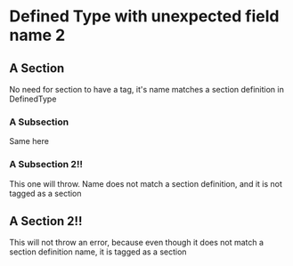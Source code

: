 # Defined Type with unexpected field name 2 <node type="DefinedType" />

## A Section

No need for section to have a tag, it's name matches a section definition in DefinedType

### A Subsection

Same here

### A Subsection 2!!

This one will throw. Name does not match a section definition, and it is not tagged as a section

## A Section 2!! <section/>

This will not throw an error, because even though it does not match a section definition name, it is tagged as a section